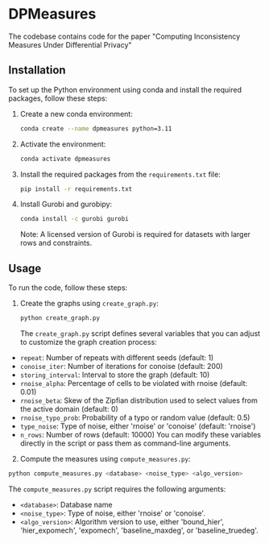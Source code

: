 # DPMeasures
The codebase contains code for the paper "Computing Inconsistency Measures Under Differential Privacy"
## Installation

To set up the Python environment using conda and install the required packages, follow these steps:

1. Create a new conda environment:
    ```sh
    conda create --name dpmeasures python=3.11
    ```

2. Activate the environment:
    ```sh
    conda activate dpmeasures
    ```

3. Install the required packages from the `requirements.txt` file:
    ```sh
    pip install -r requirements.txt
    ```
 4. Install Gurobi and gurobipy:
     ```sh
     conda install -c gurobi gurobi
     ```

     Note: A licensed version of Gurobi is required for datasets with larger rows and constraints.

## Usage

To run the code, follow these steps:


1. Create the graphs using `create_graph.py`:
   ```sh
   python create_graph.py
   ```

   The `create_graph.py` script defines several variables that you can adjust to customize the graph creation process:

  - `repeat`: Number of repeats with different seeds (default: 1)
  - `conoise_iter`: Number of iterations for conoise (default: 200)
  - `storing_interval`: Interval to store the graph (default: 10)
  - `rnoise_alpha`: Percentage of cells to be violated with rnoise (default: 0.01)
  - `rnoise_beta`: Skew of the Zipfian distribution used to select values from the active domain (default: 0)
  - `rnoise_typo_prob`: Probability of a typo or random value (default: 0.5)
  - `type_noise`: Type of noise, either 'rnoise' or 'conoise' (default: 'rnoise')
  - `n_rows`: Number of rows (default: 10000)
   You can modify these variables directly in the script or pass them as command-line arguments.

2. Compute the measures using `compute_measures.py`:
  ```sh
  python compute_measures.py <database> <noise_type> <algo_version>
  ```

  The `compute_measures.py` script requires the following arguments:

  - `<database>`: Database name
  - `<noise_type>`: Type of noise, either 'rnoise' or 'conoise'.
  - `<algo_version>`: Algorithm version to use, either 'bound_hier', 'hier_expomech', 'expomech', 'baseline_maxdeg', or 'baseline_truedeg'.

